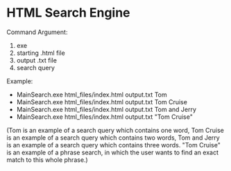 # HTML Search Engine

Command Argument:
1. exe
2. starting .html file
3. output .txt file
4. search query

Example:
* MainSearch.exe html_files/index.html output.txt Tom
* MainSearch.exe html_files/index.html output.txt Tom Cruise
* MainSearch.exe html_files/index.html output.txt Tom and Jerry
* MainSearch.exe html_files/index.html output.txt "Tom Cruise"

(Tom is an example of a search query which contains one word, Tom Cruise is an example of a search query which contains two words, Tom and Jerry is an example of a search query which contains three words. "Tom Cruise" is an example of a phrase search, in which the user wants to find an exact match to this whole phrase.)
